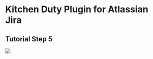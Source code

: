 # Kitchen Duty Plugin for Atlassian Jira

## Tutorial Step 5

[![](https://codeclou.github.io/kitchen-duty-plugin-for-atlassian-jira/images/kitchen-duty-teaser.png)](https://codeclou.github.io/kitchen-duty-plugin-for-atlassian-jira/tutorial/08-step-05-planning-page--kitchen-duty-planning-js-controller/)

